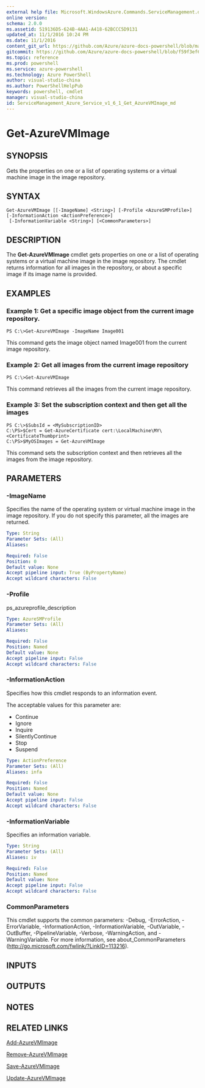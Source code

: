 ```yaml
---
external help file: Microsoft.WindowsAzure.Commands.ServiceManagement.dll-Help.xml
online version: 
schema: 2.0.0
ms.assetid: 519136D5-624B-4AA1-A418-62BCCC5D9131
updated_at: 11/1/2016 10:24 PM
ms.date: 11/1/2016
content_git_url: https://github.com/Azure/azure-docs-powershell/blob/master/azureps-cmdlets-docs/ServiceManagement/Azure.Service/v1.6.1/Get-AzureVMImage.md
gitcommit: https://github.com/Azure/azure-docs-powershell/blob/f59f3ef60bc592383812213e69fd77ba950759ed/azureps-cmdlets-docs/ServiceManagement/Azure.Service/v1.6.1/Get-AzureVMImage.md
ms.topic: reference
ms.prod: powershell
ms.service: azure-powershell
ms.technology: Azure PowerShell
author: visual-studio-china
ms.author: PowerShellHelpPub
keywords: powershell, cmdlet
manager: visual-studio-china
id: ServiceManagement_Azure_Service_v1_6_1_Get_AzureVMImage_md
---
```


# Get-AzureVMImage

## SYNOPSIS
Gets the properties on one or a list of operating systems or a virtual machine image in the image repository.

## SYNTAX

```
Get-AzureVMImage [[-ImageName] <String>] [-Profile <AzureSMProfile>] [-InformationAction <ActionPreference>]
 [-InformationVariable <String>] [<CommonParameters>]
```

## DESCRIPTION
The **Get-AzureVMImage** cmdlet gets properties on one or a list of operating systems or a virtual machine image in the image repository.
The cmdlet returns information for all images in the repository, or about a specific image if its image name is provided.

## EXAMPLES

### Example 1: Get a specific image object from the current image repository.
```
PS C:\>Get-AzureVMImage -ImageName Image001
```

This command gets the image object named Image001 from the current image repository.

### Example 2: Get all images from the current image repository
```
PS C:\>Get-AzureVMImage
```

This command retrieves all the images from the current image repository.

### Example 3: Set the subscription context and then get all the images
```
PS C:\>$SubsId = <MySubscriptionID>
C:\PS>$Cert = Get-AzureCertificate cert:\LocalMachine\MY\<CertificateThumbprint>
C:\PS>$MyOSImages = Get-AzureVMImage
```

This command sets the subscription context and then retrieves all the images from the image repository.

## PARAMETERS

### -ImageName
Specifies the name of the operating system or virtual machine image in the image repository.
If you do not specify this parameter, all the images are returned.

```yaml
Type: String
Parameter Sets: (All)
Aliases: 

Required: False
Position: 0
Default value: None
Accept pipeline input: True (ByPropertyName)
Accept wildcard characters: False
```

### -Profile
ps_azureprofile_description

```yaml
Type: AzureSMProfile
Parameter Sets: (All)
Aliases: 

Required: False
Position: Named
Default value: None
Accept pipeline input: False
Accept wildcard characters: False
```

### -InformationAction
Specifies how this cmdlet responds to an information event.

The acceptable values for this parameter are:

- Continue
- Ignore
- Inquire
- SilentlyContinue
- Stop
- Suspend

```yaml
Type: ActionPreference
Parameter Sets: (All)
Aliases: infa

Required: False
Position: Named
Default value: None
Accept pipeline input: False
Accept wildcard characters: False
```

### -InformationVariable
Specifies an information variable.

```yaml
Type: String
Parameter Sets: (All)
Aliases: iv

Required: False
Position: Named
Default value: None
Accept pipeline input: False
Accept wildcard characters: False
```

### CommonParameters
This cmdlet supports the common parameters: -Debug, -ErrorAction, -ErrorVariable, -InformationAction, -InformationVariable, -OutVariable, -OutBuffer, -PipelineVariable, -Verbose, -WarningAction, and -WarningVariable. For more information, see about_CommonParameters (http://go.microsoft.com/fwlink/?LinkID=113216).

## INPUTS

## OUTPUTS

## NOTES

## RELATED LINKS

[Add-AzureVMImage](xref:ServiceManagement/Azure.Service/v1.6.1/Add-AzureVMImage.md)

[Remove-AzureVMImage](xref:ServiceManagement/Azure.Service/v1.6.1/Remove-AzureVMImage.md)

[Save-AzureVMImage](xref:ServiceManagement/Azure.Service/v1.6.1/Save-AzureVMImage.md)

[Update-AzureVMImage](xref:ServiceManagement/Azure.Service/v1.6.1/Update-AzureVMImage.md)


